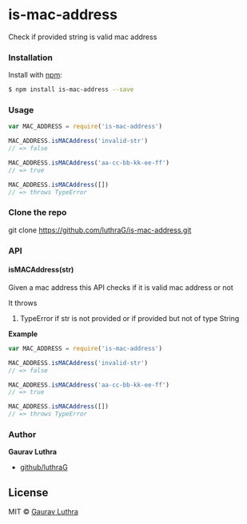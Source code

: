 # is-mac-address
Check if provided string is valid mac address

### Installation

Install with [npm](https://www.npmjs.com/):

```sh
$ npm install is-mac-address --save
```

### Usage

```javascript
var MAC_ADDRESS = require('is-mac-address')

MAC_ADDRESS.isMACAddress('invalid-str')
// => false

MAC_ADDRESS.isMACAddress('aa-cc-bb-kk-ee-ff')
// => true

MAC_ADDRESS.isMACAddress([])
// => throws TypeError

```

### Clone the repo

git clone https://github.com/luthraG/is-mac-address.git

### API

#### isMACAddress(str)

Given a mac address this API checks if it is valid mac address or not

It throws
1. TypeError if str is not provided or if provided but not of type String


**Example**

```javascript
var MAC_ADDRESS = require('is-mac-address')

MAC_ADDRESS.isMACAddress('invalid-str')
// => false

MAC_ADDRESS.isMACAddress('aa-cc-bb-kk-ee-ff')
// => true

MAC_ADDRESS.isMACAddress([])
// => throws TypeError


```

### Author

**Gaurav Luthra**

* [github/luthraG](https://github.com/luthraG)

## License

MIT © [Gaurav Luthra](luthra.zenith@gmail.com)



